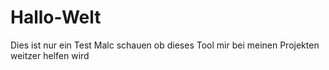 # Hallo-Welt
Dies ist nur ein Test
Malc schauen ob dieses Tool mir bei meinen Projekten weitzer helfen wird
